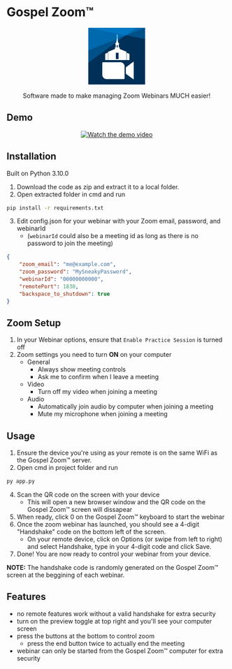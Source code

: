 # Gospel Zoom&trade;

<p align="center">
   <img src="https://github.com/21beckem/Gospel-Zoom/blob/main/churchZoomIcon.png?raw=true" alt="logo" width="130"/>
</p>
   
<p align="center">Software made to make managing Zoom Webinars MUCH easier!</p>

## Demo

<p align="center">
   <a href="https://youtu.be/F2N2xZkTnfU">
      <img src="https://drive.google.com/uc?export=view&id=1p69An11DmVjCsnjjUQXXu07YRIEtgMo4" alt="Watch the demo video" width="40%"/>
   </a>
</p>

## Installation

Built on Python 3.10.0

1. Download the code as zip and extract it to a local folder.
2. Open extracted folder in cmd and run
```bash
pip install -r requirements.txt
```
3. Edit config.json for your webinar with your Zoom email, password, and webinarId
    - (`webinarId` could also be a meeting id as long as there is no password to join the meeting)

```json
{
    "zoom_email": "me@example.com",
    "zoom_password": "MySneakyPassword",
    "webinarId": "00000000000",
    "remotePort": 1830,
    "backspace_to_shutdown": true
}
```

## Zoom Setup
1. In your Webinar options, ensure that `Enable Practice Session` is turned off
2. Zoom settings you need to turn __ON__ on your computer
   - General
     - Always show meeting controls
     - Ask me to confirm when I leave a meeting
   - Video
     - Turn off my video when joining a meeting
   - Audio
     - Automatically join audio by computer when joining a meeting
     - Mute my microphone when joining a meeting

## Usage

1. Ensure the device you're using as your remote is on the same WiFi as the Gospel Zoom&trade; server.
2. Open cmd in project folder and run
```bash
py app.py
```
4. Scan the QR code on the screen with your device
   - This will open a new browser window and the QR code on the Gospel Zoom&trade; screen will dissapear
5. When ready, click 0 on the Gospel Zoom&trade; keyboard to start the webinar
6. Once the zoom webinar has launched, you should see a 4-digit "Handshake" code on the bottom left of the screen.
   - On your remote device, click on Options (or swipe from left to right) and select Handshake, type in your 4-digit code and click Save.
7. Done! You are now ready to control your webinar from your device.

__NOTE:__ The handshake code is randomly generated on the Gospel Zoom&trade; screen at the beggining of each webinar.

## Features

* no remote features work without a valid handshake for extra security
* turn on the preview toggle at top right and you'll see your computer screen
* press the buttons at the bottom to control zoom
    * press the end button twice to actually end the meeting
* webinar can only be started from the Gospel Zoom&trade; computer for extra security
